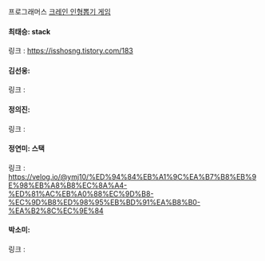 프로그래머스 [크레인 인형뽑기 게임](https://school.programmers.co.kr/learn/courses/30/lessons/64061)<br>

#### 최태승: stack
링크 : https://isshosng.tistory.com/183

#### 김선웅: 
링크 : 

#### 정의진: 
링크 : 

#### 정연미: 스택
링크 : https://velog.io/@ymj10/%ED%94%84%EB%A1%9C%EA%B7%B8%EB%9E%98%EB%A8%B8%EC%8A%A4-%ED%81%AC%EB%A0%88%EC%9D%B8-%EC%9D%B8%ED%98%95%EB%BD%91%EA%B8%B0-%EA%B2%8C%EC%9E%84

#### 박소미: 
링크 : 
